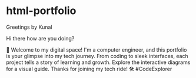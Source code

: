 # html-portfolio
Greetings by Kunal

Hi there how are you doing?

 🚀 Welcome to my digital space! I'm a computer engineer, and this portfolio is your glimpse into my tech journey. From coding to sleek interfaces, each project tells a story of learning and growth. Explore the interactive diagrams for a visual guide. Thanks for joining my tech ride! 🛠️ #CodeExplorer

